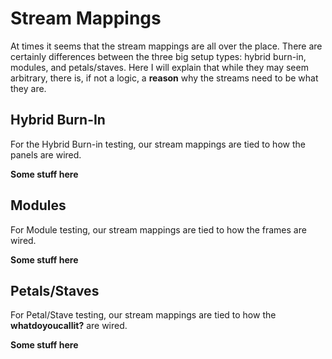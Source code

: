# Stream Mappings

At times it seems that the stream mappings are all over the place. There are
certainly differences between the three big setup types: hybrid burn-in, modules, 
and petals/staves. Here I will explain that while they may seem arbitrary, there
is, if not a logic, a **reason** why the streams need to be what they are.

## Hybrid Burn-In

For the Hybrid Burn-in testing, our stream mappings are tied to how the panels are wired.

**Some stuff here**

## Modules

For Module testing, our stream mappings are tied to how the frames are wired.

**Some stuff here**

## Petals/Staves

For Petal/Stave testing, our stream mappings are tied to how the **whatdoyoucallit?** are wired.

**Some stuff here**
